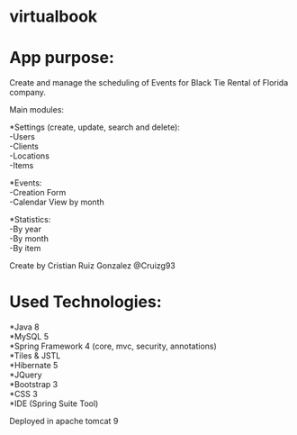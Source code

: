 # virtualbook

# App purpose:

Create and manage the scheduling of Events for Black Tie Rental of Florida company.  

Main modules:  

*Settings (create, update, search and delete):  
  -Users  
  -Clients  
  -Locations  
  -Items  
  
*Events:  
  -Creation Form  
  -Calendar View by month  
 
*Statistics:  
  -By year  
  -By month  
  -By item     
 
Create by Cristian Ruiz Gonzalez @Cruizg93  

# Used Technologies:  

*Java 8  
*MySQL 5  
*Spring Framework 4 (core, mvc, security, annotations)  
*Tiles & JSTL  
*Hibernate 5  
*JQuery  
*Bootstrap 3  
*CSS 3  
*IDE (Spring Suite Tool)  

Deployed in apache tomcat 9
